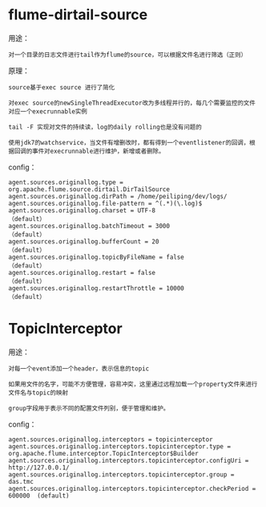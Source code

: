 # flume-dirtail-source

  用途：

    对一个目录的日志文件进行tail作为flume的source，可以根据文件名进行筛选（正则）
  
  原理：
  
    source基于exec source 进行了简化
    
    对exec source的newSingleThreadExecutor改为多线程并行的，每几个需要监控的文件对应一个execrunnable实例
    
    tail -F 实现对文件的持续读，log的daily rolling也是没有问题的
    
    使用jdk7的watchservice，当文件有增删改时，都有得到一个eventlistener的回调，根据回调的事件对execrunnable进行维护，新增或者删除。

  config：
  
    agent.sources.originallog.type = org.apache.flume.source.dirtail.DirTailSource
    agent.sources.originallog.dirPath = /home/peiliping/dev/logs/
    agent.sources.originallog.file-pattern = ^(.*)(\.log)$
    agent.sources.originallog.charset = UTF-8                                （default）
    agent.sources.originallog.batchTimeout = 3000                            （default）
    agent.sources.originallog.bufferCount = 20                               （default）
    agent.sources.originallog.topicByFileName = false                        （default）
    agent.sources.originallog.restart = false                                （default）
    agent.sources.originallog.restartThrottle = 10000                        （default）

# TopicInterceptor

  用途：

    对每一个event添加一个header，表示信息的topic
    
    如果用文件的名字，可能不方便管理，容易冲突，这里通过远程加载一个property文件来进行文件名与topic的映射
    
    group字段用于表示不同的配置文件列别，便于管理和维护。

  config：

    agent.sources.originallog.interceptors = topicinterceptor 
    agent.sources.originallog.interceptors.topicinterceptor.type = org.apache.flume.interceptor.TopicInterceptor$Builder
    agent.sources.originallog.interceptors.topicinterceptor.configUri = http://127.0.0.1/
    agent.sources.originallog.interceptors.topicinterceptor.group = das.tmc
    agent.sources.originallog.interceptors.topicinterceptor.checkPeriod = 600000  (default)

